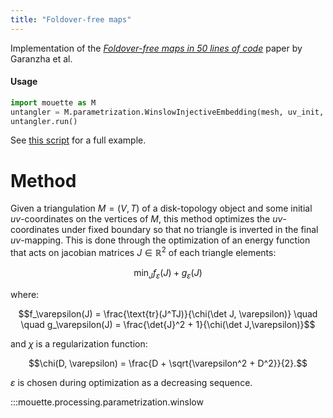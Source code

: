 ```yaml
---
title: "Foldover-free maps"
---
```


Implementation of the [_Foldover-free maps in 50 lines of code_](https://dl.acm.org/doi/10.1145/3450626.3459847) paper by Garanzha et al.

#### Usage

```python
import mouette as M
untangler = M.parametrization.WinslowInjectiveEmbedding(mesh, uv_init, lmbd=1.)
untangler.run()
```

See [this script](https://github.com/GCoiffier/mouette/blob/main/examples/winslow_untangle.py) for a full example.

# Method

Given a triangulation $M=(V,T)$ of a disk-topology object and some initial $uv$-coordinates on the vertices of $M$, this method optimizes the $uv$-coordinates under fixed boundary so that no triangle is inverted in the final $uv$-mapping. This is done through the optimization of an energy function that acts on jacobian matrices $J \in \mathbb{R}^2$ of each triangle elements:

$$ \min_J f_\varepsilon(J) + g_\varepsilon(J)$$

where:

$$f_\varepsilon(J) = \frac{\text{tr}(J^TJ)}{\chi(\det J, \varepsilon)} \quad \quad 
g_\varepsilon(J) = \frac{\det{J}^2 + 1}{\chi(\det J,\varepsilon)}$$

and $\chi$ is a regularization function:

$$\chi(D, \varepsilon) = \frac{D + \sqrt{\varepsilon^2 + D^2}}{2}.$$

$\varepsilon$ is chosen during optimization as a decreasing sequence.

:::mouette.processing.parametrization.winslow